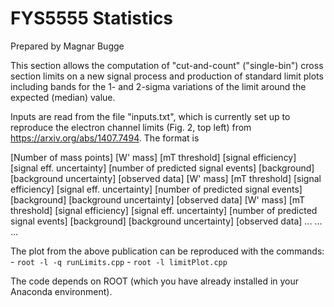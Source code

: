 # FYS5555 Statistics

Prepared by Magnar Bugge

This section allows the computation of "cut-and-count" ("single-bin") cross section limits on a new signal
process and production of standard limit plots including bands for the 1- and 2-sigma variations of the
limit around the expected (median) value.

Inputs are read from the file "inputs.txt", which is currently set up to reproduce the electron channel
limits (Fig. 2, top left) from https://arxiv.org/abs/1407.7494. The format is

[Number of mass points]
[W' mass] [mT threshold]
[signal efficiency] [signal eff. uncertainty] [number of predicted signal events] [background] [background uncertainty] [observed data]
[W' mass] [mT threshold]
[signal efficiency] [signal eff. uncertainty] [number of predicted signal events] [background] [background uncertainty] [observed data]
[W' mass] [mT threshold]
[signal efficiency] [signal eff. uncertainty] [number of predicted signal events] [background] [background uncertainty] [observed data]
...
...
...

The plot from the above publication can be reproduced with the commands:
    - `root -l -q runLimits.cpp`
    - `root -l limitPlot.cpp`

The code depends on ROOT (which you have already installed in your Anaconda environment).